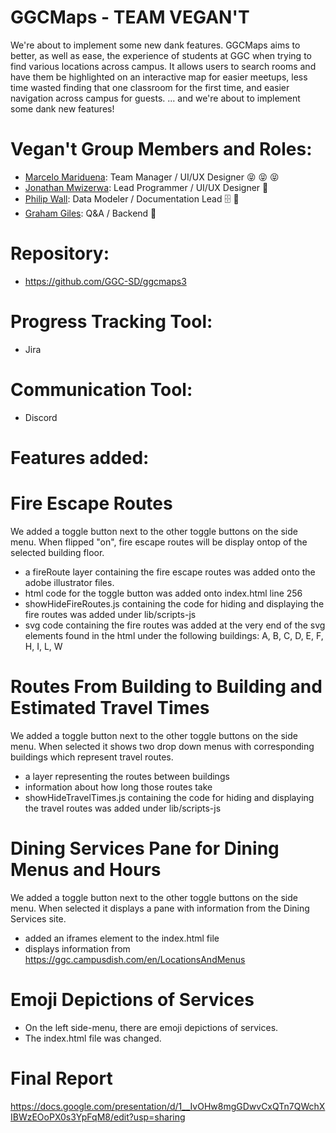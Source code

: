 # GGCMaps - TEAM VEGAN'T
We're about to implement some new dank features.
GGCMaps aims to better, as well as ease, the experience of students at GGC when trying to find various locations across campus. It allows users to search rooms and have them be highlighted on an interactive map for easier meetups, less time wasted finding that one classroom for the first time, and easier navigation across campus for guests.
... and we're about to implement some dank new features!

# Vegan't Group Members and Roles:
* [Marcelo Mariduena](https://github.com/MarceloMariduena): Team Manager / UI/UX Designer  :stuck_out_tongue_closed_eyes: :stuck_out_tongue_closed_eyes: :stuck_out_tongue_closed_eyes:
* [Jonathan Mwizerwa](https://github.com/JonathanMwizerwa): Lead Programmer / UI/UX Designer :100:
* [Philip Wall](https://github.com/Nhorr): Data Modeler / Documentation Lead  :file_cabinet: :speech_balloon:
* [Graham Giles](https://github.com/gra-am): Q&A / Backend :japanese_goblin:

# Repository:
* https://github.com/GGC-SD/ggcmaps3

# Progress Tracking Tool:
* Jira

# Communication Tool:
* Discord

# Features added:

# Fire Escape Routes
We added a toggle button next to the other toggle buttons on the side menu. When flipped "on", fire escape routes will be display ontop of the selected building floor.
* a fireRoute layer containing the fire escape routes was added onto the adobe illustrator files.
* html code for the toggle button was added onto index.html line 256
* showHideFireRoutes.js containing the code for hiding and displaying the fire routes was added under lib/scripts-js
* svg code containing the fire routes was added at the very end of the svg elements found in the html under the following buildings: A, B, C, D, E, F, H, I, L, W

# Routes From Building to Building and Estimated Travel Times
We added a toggle button next to the other toggle buttons on the side menu. When selected it shows two drop down menus with corresponding buildings which represent travel routes.
* a layer representing the routes between buildings
* information about how long those routes take
* showHideTravelTimes.js containing the code for hiding and displaying the travel routes was added under lib/scripts-js

# Dining Services Pane for Dining Menus and Hours
We added a toggle button next to the other toggle buttons on the side menu. When selected it displays a pane with information from the Dining Services site.
* added an iframes element to the index.html file
* displays information from https://ggc.campusdish.com/en/LocationsAndMenus

# Emoji Depictions of Services
* On the left side-menu, there are emoji depictions of services. 
* The index.html file was changed. 

# Final Report
https://docs.google.com/presentation/d/1__IvOHw8mgGDwvCxQTn7QWchXIBWzEOoPX0s3YpFqM8/edit?usp=sharing
